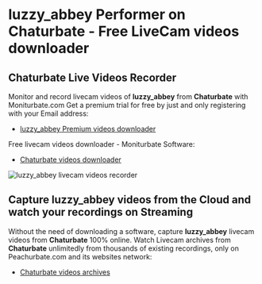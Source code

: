 # luzzy_abbey Performer on Chaturbate - Free LiveCam videos downloader

## Chaturbate Live Videos Recorder

Monitor and record livecam videos of **luzzy_abbey** from **Chaturbate** with Moniturbate.com
Get a premium trial for free by just and only registering with your Email address:
* [luzzy_abbey Premium videos downloader](https://moniturbate.com/request-demo-licence-key.html)

Free livecam videos downloader - Moniturbate Software:
* [Chaturbate videos downloader](https://moniturbate.com/moniturbate-download-software.html)

![luzzy_abbey livecam videos recorder](https://peachurnet.com/templates/moniturbate-software.png)


## Capture luzzy_abbey videos from the Cloud and watch your recordings on Streaming

Without the need of downloading a software, capture **luzzy_abbey** livecam videos from **Chaturbate** 100% online.
Watch Livecam archives from **Chaturbate** unlimitedly from thousands of existing recordings, only on Peachurbate.com and its websites network:
* [Chaturbate videos archives](https://peachurnet.com/)